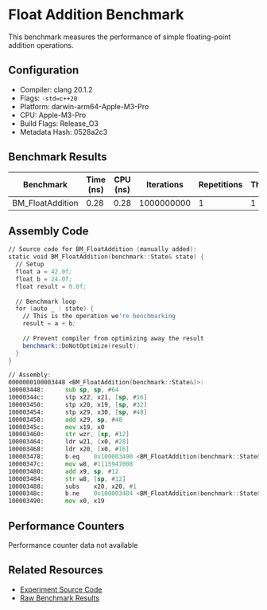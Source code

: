 # Float Addition Benchmark

This benchmark measures the performance of simple floating-point addition operations.

## Configuration

- Compiler: clang 20.1.2
- Flags: `-std=c++20`
- Platform: darwin-arm64-Apple-M3-Pro
- CPU: Apple-M3-Pro
- Build Flags: Release_O3
- Metadata Hash: 0528a2c3

## Benchmark Results

| Benchmark | Time (ns) | CPU (ns) | Iterations | Repetitions | Threads | 
| --------- | --------- | -------- | ---------- | ----------- | ------- | 
| BM_FloatAddition | 0.28 | 0.28 | 1000000000 | 1 | 1 | 


## Assembly Code

```asm
// Source code for BM_FloatAddition (manually added):
static void BM_FloatAddition(benchmark::State& state) {
  // Setup
  float a = 42.0f;
  float b = 24.0f;
  float result = 0.0f;
  
  // Benchmark loop
  for (auto _ : state) {
    // This is the operation we're benchmarking
    result = a + b;
    
    // Prevent compiler from optimizing away the result
    benchmark::DoNotOptimize(result);
  }
}

// Assembly:
0000000100003448 <BM_FloatAddition(benchmark::State&)>:
100003448:     	sub	sp, sp, #64
10000344c:     	stp	x22, x21, [sp, #16]
100003450:     	stp	x20, x19, [sp, #32]
100003454:     	stp	x29, x30, [sp, #48]
100003458:     	add	x29, sp, #48
10000345c:     	mov	x19, x0
100003460:     	str	wzr, [sp, #12]
100003464:     	ldr	w21, [x0, #28]
100003468:     	ldr	x20, [x0, #16]
100003478:     	b.eq	0x100003490 <BM_FloatAddition(benchmark::State&)+0x48>
10000347c:     	mov	w8, #1115947008
100003480:     	add	x9, sp, #12
100003484:     	str	w8, [sp, #12]
100003488:     	subs	x20, x20, #1
10000348c:     	b.ne	0x100003484 <BM_FloatAddition(benchmark::State&)+0x3c>
100003490:     	mov	x0, x19
```

## Performance Counters

Performance counter data not available

## Related Resources

- [Experiment Source Code](/experiments/float_addition)
- [Raw Benchmark Results](/results/darwin-arm64-Apple-M3-Pro/clang-20.1.2/Release_O3/0528a2c3/float_addition)
